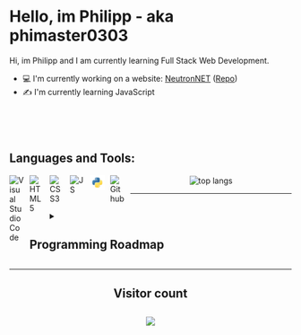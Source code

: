 <h1>Hello, im Philipp - aka phimaster0303</h1>

<p>Hi, im Philipp and I am currently learning Full Stack Web Development.</p>
<ul>
  <li> 💻 I'm currently working on a website: <a href="https://neutronnet.net">NeutronNET</a> (<a href="https://github.com/SiroxCW/WebNeutronNET">Repo</a>)</li>
  <li> ✍ I'm currently learning JavaScript </li>
</ul>


<br>
<!-- Tools and Langs-->

<p>  </p>
<p><b><h2>Languages and Tools:</h2></b></p>
<img align="left" alt="Visual Studio Code" width="26px" src="https://cdn.jsdelivr.net/gh/devicons/devicon/icons/vscode/vscode-original.svg" style="padding-right:10px;" />
<img align="left" alt="HTML5" width="26px" src="https://cdn.jsdelivr.net/gh/devicons/devicon/icons/html5/html5-original.svg" style="padding-right:10px;" />
<img align="left" alt="CSS3" width="26px" src="https://cdn.jsdelivr.net/gh/devicons/devicon/icons/css3/css3-original.svg" style="padding-right:10px;" />
<img align="left" alt="JS" width="26px" src="https://camo.githubusercontent.com/16bbe3c62e06c0099a8bd86816b7993b3eb49d8cd21eb74c7bff7db7dc3787b7/68747470733a2f2f63646e2e6a7364656c6976722e6e65742f67682f64657669636f6e732f64657669636f6e2f69636f6e732f6a6176617363726970742f6a6176617363726970742d6f726967696e616c2e737667" style="padding-right:10px;" />
<img align="left" alt="python" width="26px" src="https://raw.githubusercontent.com/github/explore/80688e429a7d4ef2fca1e82350fe8e3517d3494d/topics/python/python.png" style="padding-right:10px;" />
<img align="left" alt="Github" width="26px" src="https://user-images.githubusercontent.com/3369400/139447912-e0f43f33-6d9f-45f8-be46-2df5bbc91289.png" style="padding-right:10px;" />

<div align=center>
  <img align=center height=200 alt="top langs" src="https://github-readme-stats-2-phimaster0303s-projects.vercel.app/api/top-langs?username=phimaster0303&theme=dark&border_radius=10px&CACHE_SECONDS=600&layout=compact" />
</div>

---

<br>

<details>
  <summary><h2>Programming Roadmap</h2></summary>

* [x] HTML
* [x] CSS
* [ ] JavaScript
* [ ] TypeScript
* [ ] ReactJS

</details>

---

<h2 align="center"> 
  Visitor count<br><br>
  <img aling="center" src="https://profile-counter.glitch.me/phimaster0303/count.svg" />
</h2>
